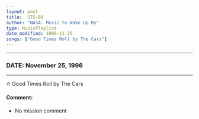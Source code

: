```yaml
---
layout: post
title:  STS-80
author: "NASA: Music to Wake Up By"
type: MusicPlaylist
date_modified: 1996-11-25
songs: ["Good Times Roll by The Cars"]
---
```


----
### DATE: November 25, 1996
----
✫ Good Times Roll by The Cars

#### Comment:
* No mission comment



<br/>
<center>
	<a target="_blank"
	   href="https://twitter.com/intent/tweet?hashtags=Space,NASA,Playlist,NASAWakeupCalls,SpaceProgram&text={{ page.author}}, '{{ page.songs.first }}' {{ page.title }}, {{ page.date | date: '%B %d, %Y' }}. {{ site.url }}{{ page.url }} @nasawakeupcalls">
	   <i class="fab fa-twitter" alt="Tweet this page" style="font-size: 1.3em;"></i>
	</a>
	&nbsp; 	<i class="fas fa-user-astronaut" style="font-size: 1.5em;"></i> &nbsp;
    <a type="amzn" search="'Good Times Roll by The Cars'" category="popular music">
        <i class="fab fa-amazon" style="font-size: 1.3em;"></i>
    </a>
</center>
